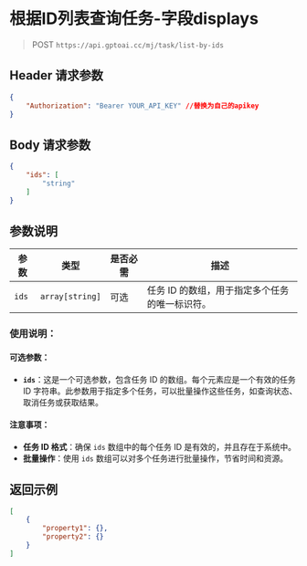 # 根据ID列表查询任务-字段displays
>POST `https://api.gptoai.cc/mj/task/list-by-ids`

## Header 请求参数
```json
{
    "Authorization": "Bearer YOUR_API_KEY" //替换为自己的apikey
}
```
## Body 请求参数
```json
{
    "ids": [
        "string"
    ]
}
```
## 参数说明

| 参数   | 类型             | 是否必需 | 描述                  |
|--------|------------------|----------|-----------------------|
| `ids`  | `array[string]`  | 可选     | 任务 ID 的数组，用于指定多个任务的唯一标识符。 |

### 使用说明：

#### 可选参数：

- **`ids`**：这是一个可选参数，包含任务 ID 的数组。每个元素应是一个有效的任务 ID 字符串。此参数用于指定多个任务，可以批量操作这些任务，如查询状态、取消任务或获取结果。

#### 注意事项：

- **任务 ID 格式**：确保 `ids` 数组中的每个任务 ID 是有效的，并且存在于系统中。
- **批量操作**：使用 `ids` 数组可以对多个任务进行批量操作，节省时间和资源。
## 返回示例
```json
[
    {
        "property1": {},
        "property2": {}
    }
]
```